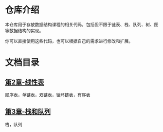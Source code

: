 # 仓库介绍
本仓库用于存放数据结构课程的相关代码，包括但不限于链表、栈、队列、树、图等数据结构的实现。

你可以直接使用这些代码，也可以根据自己的需求进行修改和扩展。

# 文档目录
## [第2章-线性表](./Chapter/第2章-线性表.md)
顺序表，单链表，双链表，循环链表，有序表
## [第3章-栈和队列](./Chapter/第3章-栈和队列.md)
栈，队列